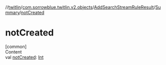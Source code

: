 //[twitlin](../../../index.md)/[com.sorrowblue.twitlin.v2.objects](../../index.md)/[AddSearchStreamRuleResult](../index.md)/[Summary](index.md)/[notCreated](not-created.md)



# notCreated  
[common]  
Content  
val [notCreated](not-created.md): [Int](https://kotlinlang.org/api/latest/jvm/stdlib/kotlin/-int/index.html)  



